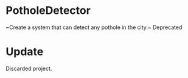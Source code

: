 # PotholeDetector
~Create a system that can detect any pothole in the city.~
Deprecated
# Update
Discarded project.

